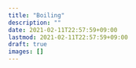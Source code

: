 ```yaml
---
title: "Boiling"
description: ""
date: 2021-02-11T22:57:59+09:00
lastmod: 2021-02-11T22:57:59+09:00
draft: true
images: []
---
```

